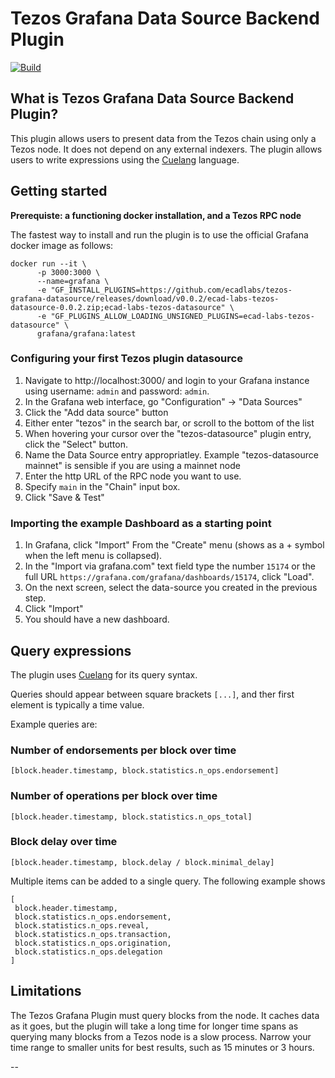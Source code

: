 # Tezos Grafana Data Source Backend Plugin

[![Build](https://github.com/grafana/grafana-starter-datasource-backend/workflows/CI/badge.svg)](https://github.com/grafana/grafana-datasource-backend/actions?query=workflow%3A%22CI%22)

## What is Tezos Grafana Data Source Backend Plugin?

This plugin allows users to present data from the Tezos chain using only a Tezos node. It does not depend on any external indexers. The plugin allows users to write expressions using the [Cuelang][cuelang] language.

## Getting started

__Prerequiste: a functioning docker installation, and a Tezos RPC node__

The fastest way to install and run the plugin is to use the official Grafana docker image as follows:

```
docker run --it \
      -p 3000:3000 \
      --name=grafana \
      -e "GF_INSTALL_PLUGINS=https://github.com/ecadlabs/tezos-grafana-datasource/releases/download/v0.0.2/ecad-labs-tezos-datasource-0.0.2.zip;ecad-labs-tezos-datasource" \
      -e "GF_PLUGINS_ALLOW_LOADING_UNSIGNED_PLUGINS=ecad-labs-tezos-datasource" \
      grafana/grafana:latest
```


### Configuring your first Tezos plugin datasource

1. Navigate to http://localhost:3000/ and login to your Grafana instance using username: `admin` and password: `admin`.
2. In the Grafana web interface, go "Configuration" -> "Data Sources"
3. Click the "Add data source" button
4. Either enter "tezos" in the search bar, or scroll to the bottom of the list
5. When hovering your cursor over the "tezos-datasource" plugin entry, click the "Select" button.
6. Name the Data Source entry appropriatley. Example "tezos-datasource mainnet" is sensible if you are using a mainnet node
8. Enter the http URL of the RPC node you want to use. 
9. Specify `main` in the "Chain" input box.
10. Click "Save & Test"

### Importing the example Dashboard as a starting point

1. In Grafana, click "Import" From the "Create" menu (shows as a + symbol when the left menu is collapsed).
2. In the "Import via grafana.com" text field type the number `15174` or the full URL `https://grafana.com/grafana/dashboards/15174`, click "Load".
3. On the next screen, select the data-source you created in the previous step.
4. Click "Import"
5. You should have a new dashboard.

## Query expressions

The plugin uses [Cuelang][cuelang] for its query syntax.

Queries should appear between square brackets `[...]`, and ther first element is typically a time value.

Example queries are:

### Number of endorsements per block over time

`[block.header.timestamp, block.statistics.n_ops.endorsement]`

### Number of operations per block over time

`[block.header.timestamp, block.statistics.n_ops_total]`

### Block delay over time

`[block.header.timestamp, block.delay / block.minimal_delay]`

Multiple items can be added to a single query. The following example shows 

```
[
 block.header.timestamp, 
 block.statistics.n_ops.endorsement,
 block.statistics.n_ops.reveal,
 block.statistics.n_ops.transaction,
 block.statistics.n_ops.origination,
 block.statistics.n_ops.delegation
]
```


## Limitations

The Tezos Grafana Plugin must query blocks from the node. It caches data as it goes, but the plugin will take a long time for longer time spans as querying many blocks from a Tezos node is a slow process. Narrow your time range to smaller units for best results, such as 15 minutes or 3 hours.

--

[cuelang]: https://cuelang.org/
